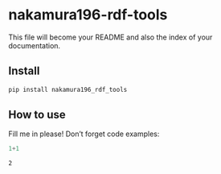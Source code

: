 nakamura196-rdf-tools
================

<!-- WARNING: THIS FILE WAS AUTOGENERATED! DO NOT EDIT! -->

This file will become your README and also the index of your
documentation.

## Install

``` sh
pip install nakamura196_rdf_tools
```

## How to use

Fill me in please! Don’t forget code examples:

``` python
1+1
```

    2
